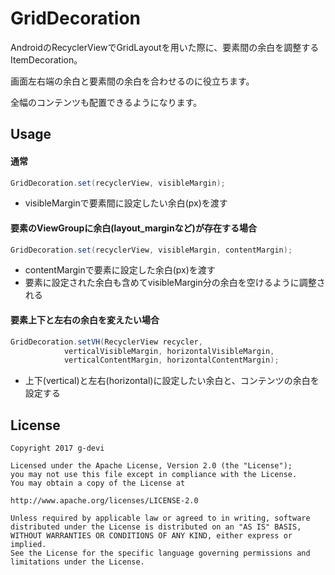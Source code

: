 # GridDecoration
AndroidのRecyclerViewでGridLayoutを用いた際に、要素間の余白を調整するItemDecoration。


画面左右端の余白と要素間の余白を合わせるのに役立ちます。

全幅のコンテンツも配置できるようになります。  


Usage
-----

#### 通常
```java
GridDecoration.set(recyclerView, visibleMargin);
```
* visibleMarginで要素間に設定したい余白(px)を渡す

#### 要素のViewGroupに余白(layout_marginなど)が存在する場合
```java
GridDecoration.set(recyclerView, visibleMargin, contentMargin);
```
* contentMarginで要素に設定した余白(px)を渡す
* 要素に設定された余白も含めてvisibleMargin分の余白を空けるように調整される

#### 要素上下と左右の余白を変えたい場合
```java
GridDecoration.setVH(RecyclerView recycler,
            verticalVisibleMargin, horizontalVisibleMargin,
            verticalContentMargin, horizontalContentMargin);
```
* 上下(vertical)と左右(horizontal)に設定したい余白と、コンテンツの余白を設定する



License
-------

    Copyright 2017 g-devi

    Licensed under the Apache License, Version 2.0 (the "License");
    you may not use this file except in compliance with the License.
    You may obtain a copy of the License at

    http://www.apache.org/licenses/LICENSE-2.0

    Unless required by applicable law or agreed to in writing, software
    distributed under the License is distributed on an "AS IS" BASIS,
    WITHOUT WARRANTIES OR CONDITIONS OF ANY KIND, either express or implied.
    See the License for the specific language governing permissions and
    limitations under the License.
